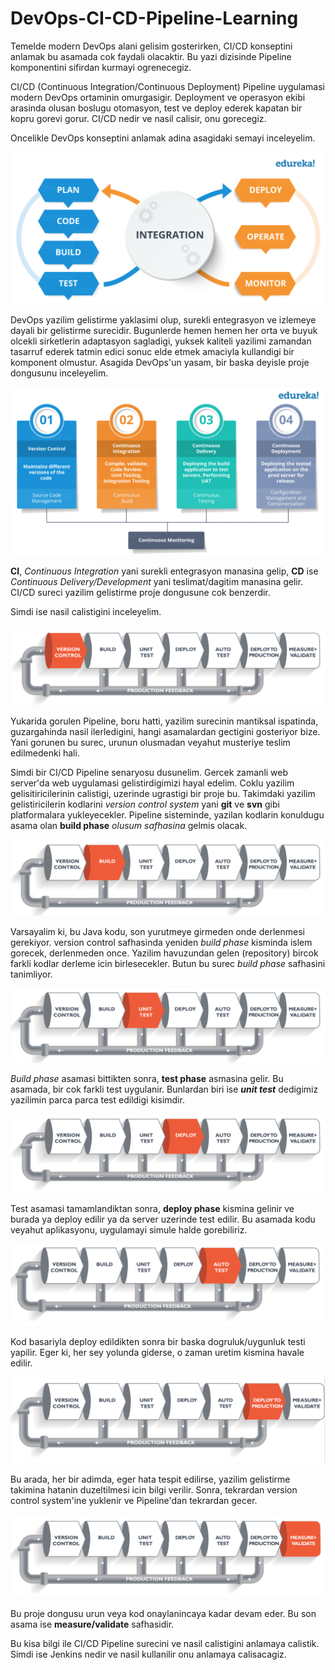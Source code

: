 # DevOps-CI-CD-Pipeline-Learning

Temelde modern DevOps alani gelisim gosterirken, CI/CD konseptini anlamak bu asamada cok faydali olacaktir. Bu yazi dizisinde Pipeline komponentini sifirdan kurmayi ogrenecegiz.

CI/CD (Continuous Integration/Continuous Deployment) Pipeline uygulamasi modern DevOps ortaminin omurgasigir. Deployment ve operasyon ekibi arasinda olusan boslugu otomasyon, test ve deploy ederek kapatan bir kopru gorevi gorur. CI/CD nedir ve nasil calisir, onu gorecegiz.

Oncelikle DevOps konseptini anlamak adina asagidaki semayi inceleyelim.  

![alt](cicdmodels/DevOps_schema.png)

DevOps yazilim gelistirme yaklasimi olup, surekli entegrasyon ve izlemeye dayali bir gelistirme surecidir. Bugunlerde hemen hemen her orta ve buyuk olcekli sirketlerin adaptasyon sagladigi, yuksek kaliteli yazilimi zamandan tasarruf ederek tatmin edici sonuc elde etmek amaciyla kullandigi bir komponent olmustur. Asagida DevOps'un yasam, bir baska deyisle proje dongusunu inceleyelim.

![alt](cicdmodels/DevOps_lifecycle.png)

**CI**, *Continuous Integration* yani surekli entegrasyon manasina gelip, **CD** ise *Continuous Delivery/Development* yani teslimat/dagitim manasina gelir. CI/CD sureci yazilim gelistirme proje dongusune cok benzerdir.

Simdi ise nasil calistigini inceleyelim.

![alt](cicdmodels/versioncontrol.png)

Yukarida gorulen Pipeline, boru hatti, yazilim surecinin mantiksal ispatinda, guzargahinda nasil ilerledigini, hangi asamalardan gectigini gosteriyor bize. Yani gorunen bu surec, urunun olusmadan veyahut musteriye teslim edilmedenki hali.

Simdi bir CI/CD Pipeline senaryosu dusunelim. Gercek zamanli web server'da web uygulamasi gelistirdigimizi hayal edelim. Coklu yazilim gelisitiricilerinin calistigi, uzerinde ugrastigi bir proje bu. Takimdaki yazilim gelistiricilerin kodlarini *version control system* yani **git** ve **svn** gibi platformalara yukleyecekler. Pipeline sisteminde, yazilan kodlarin konuldugu asama olan **build phase** *olusum safhasina* gelmis olacak.

![alt](cicdmodels/build.png)

Varsayalim ki, bu Java kodu, son yurutmeye girmeden onde derlenmesi gerekiyor. version control safhasinda yeniden *build phase* kisminda islem gorecek, derlenmeden once. Yazilim havuzundan gelen (repository) bircok farkli kodlar derleme icin birlesecekler. Butun bu surec *build phase* safhasini tanimliyor.

![alt](cicdmodels/unittest.png)

*Build phase* asamasi bittikten sonra, **test phase** asmasina gelir. Bu asamada, bir cok farkli test uygulanir. Bunlardan biri ise ***unit test*** dedigimiz yazilimin parca parca test edildigi kisimdir.

![alt](cicdmodels/deploy.png)

Test asamasi tamamlandiktan sonra, **deploy phase** kismina gelinir ve burada ya deploy edilir ya da server uzerinde test edilir. Bu asamada kodu veyahut aplikasyonu, uygulamayi simule halde gorebiliriz.

![alt](cicdmodels/autotest.png)

Kod basariyla deploy edildikten sonra bir baska dogruluk/uygunluk testi yapilir. Eger ki, her sey yolunda giderse, o zaman uretim kismina havale edilir.

![alt](cicdmodels/deployproduction.png)

Bu arada, her bir adimda, eger hata tespit edilirse, yazilim gelistirme takimina hatanin duzeltilmesi icin bilgi verilir. Sonra, tekrardan version control system'ine yuklenir ve Pipeline'dan tekrardan gecer.

![alt](cicdmodels/measure.png)

Bu proje dongusu urun veya kod onaylanincaya kadar devam eder. Bu son asama ise **measure/validate** safhasidir.

Bu kisa bilgi ile CI/CD Pipeline surecini ve nasil calistigini anlamaya calistik. Simdi ise Jenkins nedir ve nasil kullanilir onu anlamaya calisacagiz.

        

